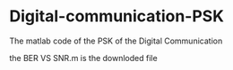 # Digital-communication-PSK
The matlab code of the PSK of the Digital Communication 

the BER VS SNR.m is the downloded file
